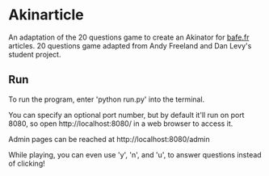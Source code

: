# Akinarticle

An adaptation of the 20 questions game to create an Akinator for [bafe.fr](https://bafe.fr) articles.
20 questions game adapted from Andy Freeland and Dan Levy's student project.

## Run
To run the program, enter 'python run.py' into the terminal.

You can specify an optional port number, but by default it'll run on port 8080, so open http://localhost:8080/ in a web browser to access it. 

Admin pages can be reached at http://localhost:8080/admin

While playing, you can even use 'y', 'n', and 'u', to answer questions instead of clicking!
